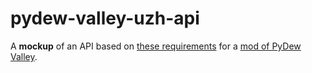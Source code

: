 # pydew-valley-uzh-api

A **mockup** of an API based on [these requirements](https://github.com/users/sloukit/projects/1/views/1?pane=issue&itemId=67455851) for a [mod of PyDew Valley](https://github.com/sloukit/pydew-valley-uzh).
